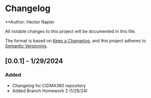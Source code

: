 # Changelog
**Author: Hector Napier 

All notable changes to this project will be documented in this file.

The format is based on [Keep a Changelog](https://keepachangelog.com/en/1.0.0/),
and this project adheres to [Semantic Versioning](https://semver.org/spec/v2.0.0.html).

## [0.0.1] - 1/29/2024
### Added
- Changelog for CIDM4360 repository
- Added Branch Homework 2 (1/29/24)
